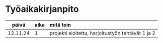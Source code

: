 # Työaikakirjanpito

| päivä | aika | mitä tein  |
| :----:|:-----| :-----|
| 12.11.24 | 1    | projekti aloitettu, harjoitustyön tehtävät 1 ja 2 |

